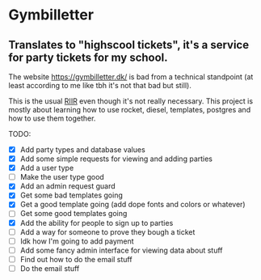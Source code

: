 # Gymbilletter
## Translates to "highscool tickets", it's a service for party tickets for my school.
The website https://gymbilletter.dk/ is bad from a technical standpoint (at least according to me like tbh it's not that bad but still).

This is the usual [RIIR](https://transitiontech.ca/random/RIIR) even though it's not really necessary.
This project is mostly about learning how to use rocket, diesel, templates, postgres and how to use them together.

TODO:
 - [x] Add party types and database values
 - [x] Add some simple requests for viewing and adding parties
 - [x] Add a user type
 - [ ] Make the user type good
 - [x] Add an admin request guard
 - [x] Get some bad templates going
 - [x] Get a good template going (add dope fonts and colors or whatever)
 - [ ] Get some good templates going
 - [x] Add the ability for people to sign up to parties
 - [ ] Add a way for someone to prove they bough a ticket
 - [ ] Idk how I'm going to add payment
 - [ ] Add some fancy admin interface for viewing data about stuff
 - [ ] Find out how to do the email stuff
 - [ ] Do the email stuff
